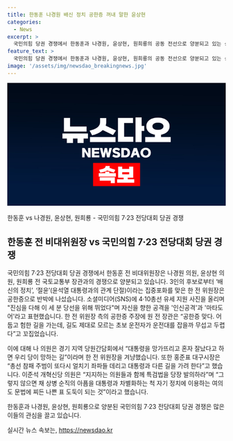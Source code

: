 ```yaml
---
title: 한동훈 나경원 배신 정치 공한증 꺼내 말한 윤상현
categories:
  - News
excerpt: >
  국민의힘 당권 경쟁에서 한동훈과 나경원, 윤상현, 원희룡의 공동 전선으로 양분되고 있는 상황. 한동훈은 배신의 정치와 절윤이라는 비난에 대해 공한증 주장하며 반격하고 있고, 이에 대해 원희룡은 공한증을 인정하며 비판했다. 나경원은 대통령을 망가뜨리고 혼자 잘났다고 하면 당이 망하는 것이라고 언급했고, 윤상현은 대통령과의 신뢰가 없으면 안 된다고 강조했다. 다양한 정치인들의 발언과 평가가 이어지고 있다. 인물들 간의 갈등과 대립이 복잡한 상황으로 이어지며, 특히 한동훈에 대한 관심이 뜨겁다.
feature_text: >
  국민의힘 당권 경쟁에서 한동훈과 나경원, 윤상현, 원희룡의 공동 전선으로 양분되고 있는 상황. 한동훈은 배신의 정치와 절윤이라는 비난에 대해 공한증 주장하며 반격하고 있고, 이에 대해 원희룡은 공한증을 인정하며 비판했다. 나경원은 대통령을 망가뜨리고 혼자 잘났다고 하면 당이 망하는 것이라고 언급했고, 윤상현은 대통령과의 신뢰가 없으면 안 된다고 강조했다. 다양한 정치인들의 발언과 평가가 이어지고 있다. 인물들 간의 갈등과 대립이 복잡한 상황으로 이어지며, 특히 한동훈에 대한 관심이 뜨겁다.
image: '/assets/img/newsdao_breakingnews.jpg'
---
```


<p><img src="/assets/img/newsdao_breakingnews.jpg" alt="implanttips 속보" /></p>

<p>한동훈 vs 나경원, 윤상현, 원희룡 - 국민의힘 7·23 전당대회 당권 경쟁</p>

<h2 data-ke-size="size26">한동훈 전 비대위원장 vs 국민의힘 7·23 전당대회 당권 경쟁</h2>

<p>국민의힘 7·23 전당대회 당권 경쟁에서 한동훈 전 비대위원장은 나경원 의원, 윤상현 의원, 원희룡 전 국토교통부 장관과의 경쟁으로 양분되고 있습니다. 3인의 후보로부터 ‘배신의 정치’, ‘절윤’(윤석열 대통령과의 관계 단절)이라는 집중포화를 맞은 한 전 위원장은 공한증으로 반박에 나섰습니다. 소셜미디어(SNS)에 4·10총선 유세 지원 사진을 올리며 "진심을 다해 이 세 분 당선을 위해 뛰었다"며 자신을 향한 공격을 '인신공격'과 '마타도어'라고 표현했습니다. 한 전 위원장 측의 공한증 주장에 원 전 장관은 “공한증 맞다. 어둡고 험한 길을 가는데, 길도 제대로 모르는 초보 운전자가 운전대를 잡을까 무섭고 두렵다”고 꼬집었습니다.</p>

<p>이에 대해 나 의원은 경기 지역 당원간담회에서 “대통령을 망가뜨리고 혼자 잘났다고 하면 우리 당이 망하는 길”이라며 한 전 위원장을 겨냥했습니다. 또한 홍준표 대구시장은 “총선 참패 주범이 또다시 얼치기 좌파들 데리고 대통령과 다른 길을 가려 한다”고 했습니다. 이준석 개혁신당 의원은 “지지하는 의원들과 함께 특검법을 당장 발의하라”며 “그렇지 않으면 채 상병 순직의 아픔을 대통령과 차별화하는 척 자기 정치에 이용하는 여의도 문법에 찌든 나쁜 표 도둑이 되는 것”이라고 했습니다. </p>

<p>한동훈과 나경원, 윤상현, 원희룡으로 양분된 국민의힘 7·23 전당대회 당권 경쟁은 많은 이들의 관심을 끌고 있습니다.</p>
실시간 뉴스 속보는, <a href="https://newsdao.kr" rel="dofollow">https://newsdao.kr</a>


